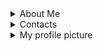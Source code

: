 

<details>
  <summary>About Me</summary>
  
ツ゚ i am 14 years old ツ゚

ツ゚ I really like coding and modding video games ツ゚

ツ゚ BIG DC & Marvel fan ツ゚

</details>   

<details>
  <summary>Contacts</summary>
  
  ツ゚ CONTACTS ツ゚
  
  My Main Email: calebthehufflepuff@gmail.com
  
  </details>

<details>
  <summary>My profile picture</summary>
  
  original
  
![10137](https://user-images.githubusercontent.com/75956379/112385918-6e23c180-8cad-11eb-966e-8a8c4ee3b18f.jpeg)

 plus this
 
 ![light-blue-pink-background-with-colorful-stars-vector](https://user-images.githubusercontent.com/75956379/112385981-83005500-8cad-11eb-87a8-343eebe2907b.jpg)

result

![download (1)](https://user-images.githubusercontent.com/75956379/112385874-5f3d0f00-8cad-11eb-99d7-43c8ca28877d.png)

  </details>
